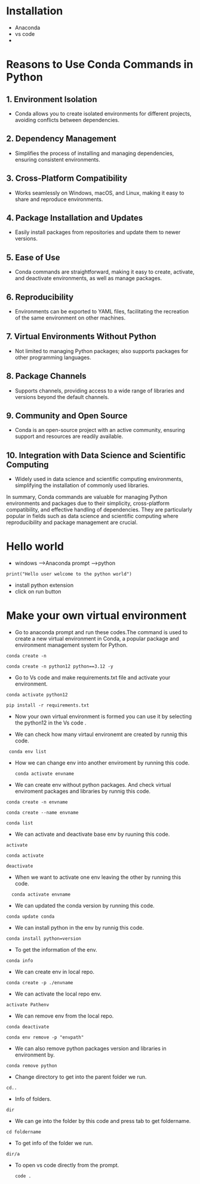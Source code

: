 #  Installation
*  Anaconda
*  vs code
*  
# Reasons to Use Conda Commands in Python

## 1. Environment Isolation
- Conda allows you to create isolated environments for different projects, avoiding conflicts between dependencies.

## 2. Dependency Management
- Simplifies the process of installing and managing dependencies, ensuring consistent environments.

## 3. Cross-Platform Compatibility
- Works seamlessly on Windows, macOS, and Linux, making it easy to share and reproduce environments.

## 4. Package Installation and Updates
- Easily install packages from repositories and update them to newer versions.

## 5. Ease of Use
- Conda commands are straightforward, making it easy to create, activate, and deactivate environments, as well as manage packages.

## 6. Reproducibility
- Environments can be exported to YAML files, facilitating the recreation of the same environment on other machines.

## 7. Virtual Environments Without Python
- Not limited to managing Python packages; also supports packages for other programming languages.

## 8. Package Channels
- Supports channels, providing access to a wide range of libraries and versions beyond the default channels.

## 9. Community and Open Source
- Conda is an open-source project with an active community, ensuring support and resources are readily available.

## 10. Integration with Data Science and Scientific Computing
- Widely used in data science and scientific computing environments, simplifying the installation of commonly used libraries.

In summary, Conda commands are valuable for managing Python environments and packages due to their simplicity, cross-platform compatibility, and effective handling of dependencies. They are particularly popular in fields such as data science and scientific computing where reproducibility and package management are crucial.


# Hello world
* windows -->Anaconda prompt -->python
```
print("Hello user welcome to the python world")
```
   * install python extension
   * click on run button
  
 # Make your own virtual environment 
 * Go to anaconda prompt and run these codes.The command is used to create a new virtual environment in Conda, a popular package and environment management system for Python.
``````
conda create -n
``````
```
conda create -n python12 python==3.12 -y
```
* Go to Vs code and make requirements.txt file and activate your environment.
```
conda activate python12
```
```
pip install -r requirements.txt
```
* Now your own virtual environment is formed you can use it by selecting the python12 in the Vs code .

* We can check how many virtaul environemt are created by runnig this code.

 ```
  conda env list
```
* How we can change env into another enviroment by running this code.
  ```
  conda activate envname
  ```
* We can create env without python packages. And check virtual enviroment packages and libraries  by runnig this code.

```
conda create -n envname

conda create --name envname
```
```
conda list
```
* We can activate and deactivate base env by ruuning this code.
```
activate
```
```
conda activate
```
```
deactivate
```

* When we want to activate one env leaving the other by running this code.
```
  conda activate envname
```
* We can updated the conda version by running this code.
```
conda update conda
```
* We can install python in the env by runnig this code.
```
conda install python=version
```
* To get  the information of the env.
```
conda info
```
* We can create env in local repo.
```
conda create -p ./envname
```
* We can activate the local repo env.
```
activate Pathenv
```
* We can remove env from the local repo.
```
conda deactivate
```
```
conda env remove -p "envpath"
```
* We can also remove python packages version and libraries in environment by.
```
conda remove python
```
* Change directory to get into the parent folder we run.
```
cd..
```
* Info of folders.
```
dir
```
* We can ge into the folder by this code and press tab to get foldername.
```
cd foldername
```
* To get info of the folder we run.
```
dir/a
```
* To open vs code directly from the prompt.
  ```
  code .
  ```

